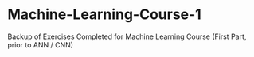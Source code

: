 # Machine-Learning-Course-1
Backup of Exercises Completed for Machine Learning Course (First Part, prior to ANN / CNN)
